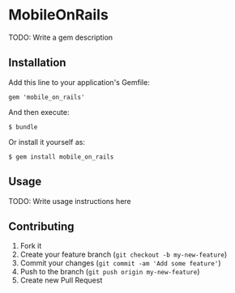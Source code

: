 # MobileOnRails

TODO: Write a gem description

## Installation

Add this line to your application's Gemfile:

    gem 'mobile_on_rails'

And then execute:

    $ bundle

Or install it yourself as:

    $ gem install mobile_on_rails

## Usage

TODO: Write usage instructions here

## Contributing

1. Fork it
2. Create your feature branch (`git checkout -b my-new-feature`)
3. Commit your changes (`git commit -am 'Add some feature'`)
4. Push to the branch (`git push origin my-new-feature`)
5. Create new Pull Request

